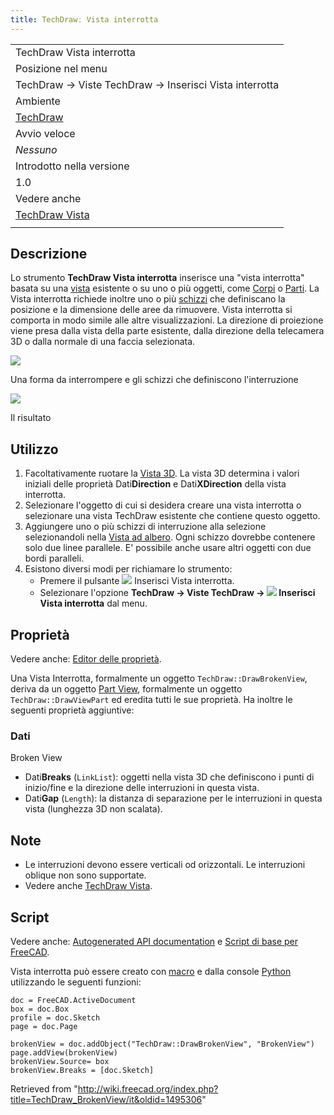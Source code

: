 ```yaml
---
title: TechDrawː Vista interrotta
---
```

|  |
| --- |
| TechDraw Vista interrotta |
| Posizione nel menu |
| TechDraw → Viste TechDraw → Inserisci Vista interrotta |
| Ambiente |
| [TechDraw](/TechDraw_Workbench/it "TechDraw Workbench/it") |
| Avvio veloce |
| *Nessuno* |
| Introdotto nella versione |
| 1.0 |
| Vedere anche |
| [TechDraw Vista](/TechDraw_View/it "TechDraw View/it") |
|  |

## Descrizione

Lo strumento **TechDraw Vista interrotta** inserisce una "vista interrotta" basata su una [vista](/TechDraw_View/it "TechDraw View/it") esistente o su uno o più oggetti, come [Corpi](/PartDesign_Body/it "PartDesign Body/it") o [Parti](/Std_Part/it "Std Part/it"). La Vista interrotta richiede inoltre uno o più [schizzi](/Sketcher_NewSketch/it "Sketcher NewSketch/it") che definiscano la posizione e la dimensione delle aree da rimuovere. Vista interrotta si comporta in modo simile alle altre visualizzazioni. La direzione di proiezione viene presa dalla vista della parte esistente, dalla direzione della telecamera 3D o dalla normale di una faccia selezionata.

![](/images/TechDraw_BrokenView_example3d.png)

Una forma da interrompere e gli schizzi che definiscono l'interruzione

![](/images/TechDraw_BrokenView_example2d.png)

Il risultato

## Utilizzo

1. Facoltativamente ruotare la [Vista 3D](/3D_view/it "3D view/it"). La vista 3D determina i valori iniziali delle proprietà Dati**Direction** e Dati**XDirection** della vista interrotta.
2. Selezionare l'oggetto di cui si desidera creare una vista interrotta o selezionare una vista TechDraw esistente che contiene questo oggetto.
3. Aggiungere uno o più schizzi di interruzione alla selezione selezionandoli nella [Vista ad albero](/Tree_view/it "Tree view/it"). Ogni schizzo dovrebbe contenere solo due linee parallele. E' possibile anche usare altri oggetti con due bordi paralleli.
4. Esistono diversi modi per richiamare lo strumento:
   * Premere il pulsante ![](/images/TechDraw_BrokenView.svg) Inserisci Vista interrotta.
   * Selezionare l'opzione **TechDraw → Viste TechDraw → ![](/images/TechDraw_BrokenView.svg) Inserisci Vista interrotta** dal menu.

## Proprietà

Vedere anche: [Editor delle proprietà](/Property_editor/it "Property editor/it").

Una Vista Interrotta, formalmente un oggetto `TechDraw::DrawBrokenView`, deriva da un oggetto [Part View](/TechDraw_View/it#Properties_Part_View "TechDraw View/it"), formalmente un oggetto `TechDraw::DrawViewPart` ed eredita tutti le sue proprietà. Ha inoltre le seguenti proprietà aggiuntive:

### Dati

Broken View

* Dati**Breaks** (`LinkList`): oggetti nella vista 3D che definiscono i punti di inizio/fine e la direzione delle interruzioni in questa vista.
* Dati**Gap** (`Length`): la distanza di separazione per le interruzioni in questa vista (lunghezza 3D non scalata).

## Note

* Le interruzioni devono essere verticali od orizzontali. Le interruzioni oblique non sono supportate.
* Vedere anche [TechDraw Vista](/TechDraw_View/it "TechDraw View/it").

## Script

Vedere anche: [Autogenerated API documentation](https://freecad.github.io/SourceDoc/) e [Script di base per FreeCAD](/FreeCAD_Scripting_Basics/it "FreeCAD Scripting Basics/it").

Vista interrotta può essere creato con [macro](/Macros/it "Macros/it") e dalla console [Python](/Python/it "Python/it") utilizzando le seguenti funzioni:

```
doc = FreeCAD.ActiveDocument
box = doc.Box
profile = doc.Sketch
page = doc.Page

brokenView = doc.addObject("TechDraw::DrawBrokenView", "BrokenView")
page.addView(brokenView)
brokenView.Source= box
brokenView.Breaks = [doc.Sketch]

```

Retrieved from "<http://wiki.freecad.org/index.php?title=TechDraw_BrokenView/it&oldid=1495306>"